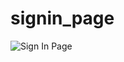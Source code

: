 # signin_page
![Sign In Page](https://github.com/harshq0/Sigin_page_UI/assets/153432255/c9cfeb82-63dd-4b8c-9ca8-60bf1d5cbf7f)

